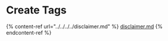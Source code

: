 # Create Tags

{% content-ref url="../../../../disclaimer.md" %}
[disclaimer.md](../../../../disclaimer.md)
{% endcontent-ref %}
